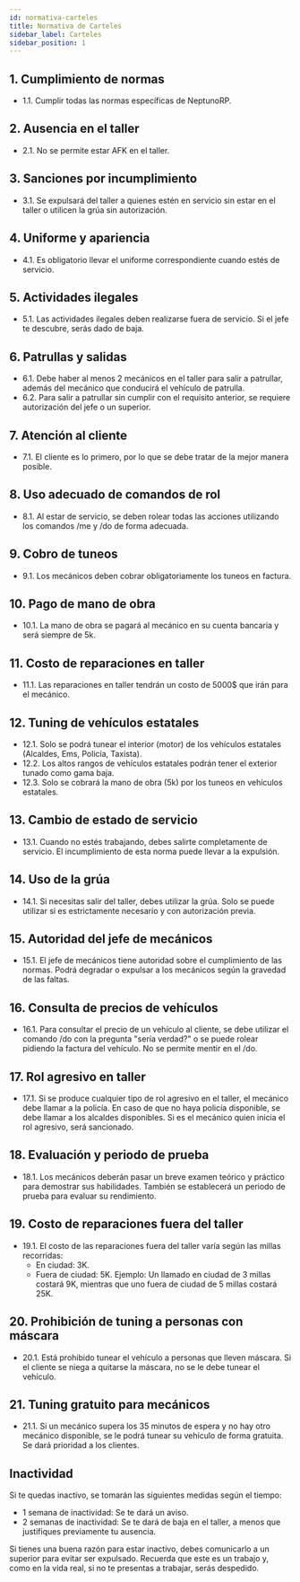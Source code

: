 ```yaml
---
id: normativa-carteles
title: Normativa de Carteles
sidebar_label: Carteles
sidebar_position: 1
---
```


## 1. Cumplimiento de normas

- 1.1. Cumplir todas las normas específicas de NeptunoRP.

## 2. Ausencia en el taller

- 2.1. No se permite estar AFK en el taller.

## 3. Sanciones por incumplimiento

- 3.1. Se expulsará del taller a quienes estén en servicio sin estar en el taller o utilicen la grúa sin autorización.

## 4. Uniforme y apariencia

- 4.1. Es obligatorio llevar el uniforme correspondiente cuando estés de servicio.

## 5. Actividades ilegales

- 5.1. Las actividades ilegales deben realizarse fuera de servicio. Si el jefe te descubre, serás dado de baja.

## 6. Patrullas y salidas

- 6.1. Debe haber al menos 2 mecánicos en el taller para salir a patrullar, además del mecánico que conducirá el vehículo de patrulla. 
- 6.2. Para salir a patrullar sin cumplir con el requisito anterior, se requiere autorización del jefe o un superior.

## 7. Atención al cliente

- 7.1. El cliente es lo primero, por lo que se debe tratar de la mejor manera posible.

## 8. Uso adecuado de comandos de rol

- 8.1. Al estar de servicio, se deben rolear todas las acciones utilizando los comandos /me y /do de forma adecuada.

## 9. Cobro de tuneos

- 9.1. Los mecánicos deben cobrar obligatoriamente los tuneos en factura.

## 10. Pago de mano de obra

- 10.1. La mano de obra se pagará al mecánico en su cuenta bancaria y será siempre de 5k.

## 11. Costo de reparaciones en taller

- 11.1. Las reparaciones en taller tendrán un costo de 5000$ que irán para el mecánico.

## 12. Tuning de vehículos estatales

- 12.1. Solo se podrá tunear el interior (motor) de los vehículos estatales (Alcaldes, Ems, Policía, Taxista). 
- 12.2. Los altos rangos de vehículos estatales podrán tener el exterior tunado como gama baja. 
- 12.3. Solo se cobrará la mano de obra (5k) por los tuneos en vehículos estatales.

## 13. Cambio de estado de servicio

- 13.1. Cuando no estés trabajando, debes salirte completamente de servicio. El incumplimiento de esta norma puede llevar a la expulsión.

## 14. Uso de la grúa

- 14.1. Si necesitas salir del taller, debes utilizar la grúa. Solo se puede utilizar si es estrictamente necesario y con autorización previa.

## 15. Autoridad del jefe de mecánicos

- 15.1. El jefe de mecánicos tiene autoridad sobre el cumplimiento de las normas. Podrá degradar o expulsar a los mecánicos según la gravedad de las faltas.

## 16. Consulta de precios de vehículos

- 16.1. Para consultar el precio de un vehículo al cliente, se debe utilizar el comando /do con la pregunta "sería verdad?" o se puede rolear pidiendo la factura del vehículo. No se permite mentir en el /do.

## 17. Rol agresivo en taller

- 17.1. Si se produce cualquier tipo de rol agresivo en el taller, el mecánico debe llamar a la policía. En caso de que no haya policía disponible, se debe llamar a los alcaldes disponibles. Si es el mecánico quien inicia el rol agresivo, será sancionado.

## 18. Evaluación y periodo de prueba

- 18.1. Los mecánicos deberán pasar un breve examen teórico y práctico para demostrar sus habilidades. También se establecerá un periodo de prueba para evaluar su rendimiento.

## 19. Costo de reparaciones fuera del taller

- 19.1. El costo de las reparaciones fuera del taller varía según las millas recorridas: 
  - En ciudad: 3K.
  - Fuera de ciudad: 5K.
  Ejemplo: Un llamado en ciudad de 3 millas costará 9K, mientras que uno fuera de ciudad de 5 millas costará 25K.

## 20. Prohibición de tuning a personas con máscara

- 20.1. Está prohibido tunear el vehículo a personas que lleven máscara. Si el cliente se niega a quitarse la máscara, no se le debe tunear el vehículo.

## 21. Tuning gratuito para mecánicos

- 21.1. Si un mecánico supera los 35 minutos de espera y no hay otro mecánico disponible, se le podrá tunear su vehículo de forma gratuita. Se dará prioridad a los clientes.

## Inactividad

Si te quedas inactivo, se tomarán las siguientes medidas según el tiempo:

- 1 semana de inactividad: Se te dará un aviso.
- 2 semanas de inactividad: Se te dará de baja en el taller, a menos que justifiques previamente tu ausencia.

Si tienes una buena razón para estar inactivo, debes comunicarlo a un superior para evitar ser expulsado. Recuerda que este es un trabajo y, como en la vida real, si no te presentas a trabajar, serás despedido.
